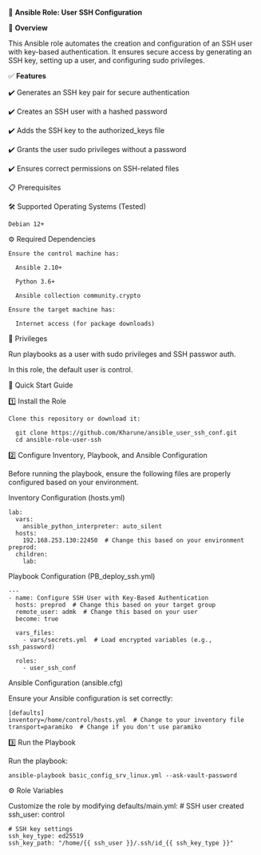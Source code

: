 🚀 **Ansible Role: User SSH Configuration**

📌 **Overview**

This Ansible role automates the creation and configuration of an SSH user with key-based authentication. It ensures secure access by generating an SSH key, setting up a user, and configuring sudo privileges.

✅ **Features**

✔️ Generates an SSH key pair for secure authentication

✔️ Creates an SSH user with a hashed password

✔️ Adds the SSH key to the authorized_keys file

✔️ Grants the user sudo privileges without a password

✔️ Ensures correct permissions on SSH-related files

📋 Prerequisites

🛠 Supported Operating Systems (Tested)

    Debian 12+

⚙️ Required Dependencies

    Ensure the control machine has:

      Ansible 2.10+

      Python 3.6+

      Ansible collection community.crypto

    Ensure the target machine has:

      Internet access (for package downloads)

🔑 Privileges

Run playbooks as a user with sudo privileges and SSH passwor auth.

In this role, the default user is control.

🚀 Quick Start Guide

1️⃣ Install the Role

    Clone this repository or download it:

      git clone https://github.com/Kharune/ansible_user_ssh_conf.git
      cd ansible-role-user-ssh

2️⃣ Configure Inventory, Playbook, and Ansible Configuration

Before running the playbook, ensure the following files are properly configured based on your environment.

Inventory Configuration (hosts.yml)

    lab:
      vars:
        ansible_python_interpreter: auto_silent
      hosts:
        192.168.253.130:22450  # Change this based on your environment
    preprod:
      children:
        lab:

Playbook Configuration (PB_deploy_ssh.yml)

    ---
    - name: Configure SSH User with Key-Based Authentication
      hosts: preprod  # Change this based on your target group
      remote_user: admk  # Change this based on your user
      become: true
    
      vars_files:
        - vars/secrets.yml  # Load encrypted variables (e.g., ssh_password)
    
      roles:
        - user_ssh_conf

Ansible Configuration (ansible.cfg)

Ensure your Ansible configuration is set correctly:

    [defaults]
    inventory=/home/control/hosts.yml  # Change to your inventory file
    transport=paramiko  # Change if you don't use paramiko

3️⃣ Run the Playbook

Run the playbook:

    ansible-playbook basic_config_srv_linux.yml --ask-vault-password

⚙️ Role Variables

Customize the role by modifying defaults/main.yml:
    # SSH user created
    ssh_user: control
    
    # SSH key settings
    ssh_key_type: ed25519
    ssh_key_path: "/home/{{ ssh_user }}/.ssh/id_{{ ssh_key_type }}"
